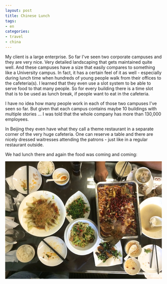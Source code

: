 ```yaml
---
layout: post
title: Chinese Lunch
tags:
- en
categories:
- travel
- china
---
```

My client is a large enterprise. So far I've seen two corporate campuses and they are very nice. Very detailed landscaping that gets maintained quite well. And these campuses have a size that easily compares to something like a University campus. In fact, it has a certain feel of it as well - especially during lunch time when hundreds of young people walk from their offices to the cafeteria(s). I learned that they even use a slot system to be able to serve food to that many people. So for every building there is a time slot that is to be used as lunch break, if people want to eat in the cafeteria.

I have no idea how many people work in each of those two campuses I've seen so far. But given that each campus contains maybe 10 buildings with multiple stories ... I was told that the whole company has more than 130,000 employees.

In Beijing they even have what they call a theme restaurant in a separate corner of the very huge cafeteria. One can reserve a table and there are nicely dressed waitresses attending the patrons - just like in a regular restaurant outside.

We had lunch there and again the food was coming and coming:

![2014 06 25 Beijing 14](/img/posts/2014-06-25/2014-06-25-beijing-14.jpg)

